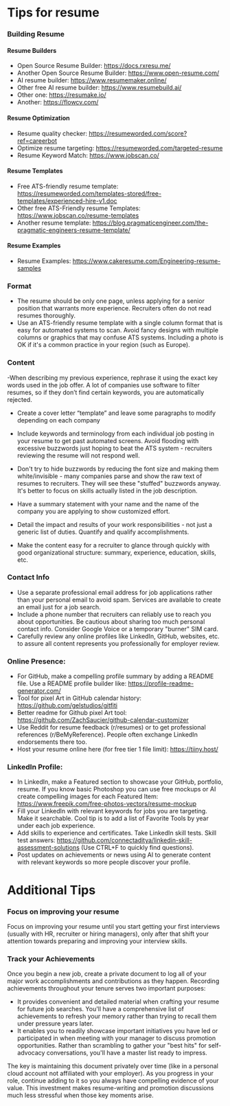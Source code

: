 # Tips for resume

### Building Resume
#### Resume Builders
- Open Source Resume Builder: https://docs.rxresu.me/
- Another Open Source Resume Builder: https://www.open-resume.com/
- AI resume builder: https://www.resumemaker.online/
- Other free AI resume builder: https://www.resumebuild.ai/
- Other one: https://resumake.io/
- Another: https://flowcv.com/
#### Resume Optimization
- Resume quality checker: https://resumeworded.com/score?ref=careerbot
- Optimize resume targeting: https://resumeworded.com/targeted-resume
- Resume Keyword Match: https://www.jobscan.co/
#### Resume Templates
- Free ATS-friendly resume template: https://resumeworded.com/templates-stored/free-templates/experienced-hire-v1.doc
- Other free ATS-Friendly resume Templates: https://www.jobscan.co/resume-templates
- Another resume template: https://blog.pragmaticengineer.com/the-pragmatic-engineers-resume-template/
#### Resume Examples
- Resume Examples: https://www.cakeresume.com/Engineering-resume-samples

### Format
- The resume should be only one page, unless applying for a senior position that warrants more experience. Recruiters often do not read resumes thoroughly.
- Use an ATS-friendly resume template with a single column format that is easy for automated systems to scan. Avoid fancy designs with multiple columns or graphics that may confuse ATS systems. Including a photo is OK if it's a common practice in your region (such as Europe).

### Content
-When describing my previous experience, rephrase it using the exact key words used in the job offer. A lot of companies use software to filter resumes, so if they don’t find certain keywords, you are automatically rejected.
- Create a cover letter “template” and leave some paragraphs to modify depending on each company

- Include keywords and terminology from each individual job posting in your resume to get past automated screens. Avoid flooding with excessive buzzwords just hoping to beat the ATS system - recruiters reviewing the resume will not respond well.
- Don't try to hide buzzwords by reducing the font size and making them white/invisible - many companies parse and show the raw text of resumes to recruiters. They will see these "stuffed" buzzwords anyway. It's better to focus on skills actually listed in the job description.
- Have a summary statement with your name and the name of the company you are applying to show customized effort.
- Detail the impact and results of your work responsibilities - not just a generic list of duties. Quantify and qualify accomplishments.
- Make the content easy for a recruiter to glance through quickly with good organizational structure: summary, experience, education, skills, etc.

### Contact Info
- Use a separate professional email address for job applications rather than your personal email to avoid spam. Services are available to create an email just for a job search.
- Include a phone number that recruiters can reliably use to reach you about opportunities. Be cautious about sharing too much personal contact info. Consider Google Voice or a temporary "burner" SIM card.
- Carefully review any online profiles like LinkedIn, GitHub, websites, etc. to assure all content represents you professionally for employer review.

### Online Presence:

- For GitHub, make a compelling profile summary by adding a README file. Use a README profile builder like: https://profile-readme-generator.com/
- Tool for pixel Art in GitHub calendar history: https://github.com/gelstudios/gitfiti
- Better readme for Github pixel Art tool: https://github.com/ZachSaucier/github-calendar-customizer
- Use Reddit for resume feedback (r/resumes) or to get professional references (r/BeMyReference). People often exchange LinkedIn endorsements there too.
- Host your resume online here (for free tier 1 file limit): https://tiiny.host/

### LinkedIn Profile:
- In LinkedIn, make a Featured section to showcase your GitHub, portfolio, resume. If you know basic Photoshop you can use free mockups or AI create compelling images for each Featured Item: https://www.freepik.com/free-photos-vectors/resume-mockup
- Fill your LinkedIn with relevant keywords for jobs you are targeting. Make it searchable. Cool tip is to add a list of Favorite Tools by year under each job experience.
- Add skills to experience and certificates. Take LinkedIn skill tests. Skill test answers: https://github.com/connectaditya/linkedin-skill-assessment-solutions (Use CTRL+F to quickly find questions).
- Post updates on achievements or news using AI to generate content with relevant keywords so more people discover your profile.

# Additional Tips
### Focus on improving your resume 
Focus on improving your resume until you start getting your first interviews (usually with HR, recruiter or hiring managers), only after that shift your attention towards preparing and improving your interview skills.
### Track your Achievements
Once you begin a new job, create a private document to log all of your major work accomplishments and contributions as they happen. Recording achievements throughout your tenure serves two important purposes:

- It provides convenient and detailed material when crafting your resume for future job searches. You'll have a comprehensive list of achievements to refresh your memory rather than trying to recall them under pressure years later.
- It enables you to readily showcase important initiatives you have led or participated in when meeting with your manager to discuss promotion opportunities. Rather than scrambling to gather your "best hits" for self-advocacy conversations, you'll have a master list ready to impress.

The key is maintaining this document privately over time (like in a personal cloud account not affiliated with your employer). As you progress in your role, continue adding to it so you always have compelling evidence of your value. This investment makes resume-writing and promotion discussions much less stressful when those key moments arise.